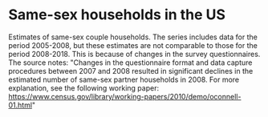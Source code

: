 # Same-sex households in the US

Estimates of same-sex couple households. The series includes data for the period 2005-2008, but these estimates are not comparable to those for the period 2008-2018. This is because of changes in the survey questionnaires. The source notes: "Changes in the questionnaire format and data capture procedures between 2007 and 2008 resulted in significant declines in the estimated number of same-sex partner households in 2008. For more explanation, see the following working paper: https://www.census.gov/library/working-papers/2010/demo/oconnell-01.html"